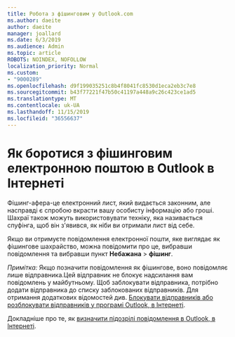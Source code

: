 ```yaml
---
title: Робота з фішинговим у Outlook.com
ms.author: daeite
author: daeite
manager: joallard
ms.date: 6/3/2019
ms.audience: Admin
ms.topic: article
ROBOTS: NOINDEX, NOFOLLOW
localization_priority: Normal
ms.custom:
- "9000289"
ms.openlocfilehash: d9f199035251c8b4f8041fc8530d1eca2eb3c7e8
ms.sourcegitcommit: b43f77221f47b50c41197a448a9c26c423ce1ad5
ms.translationtype: MT
ms.contentlocale: uk-UA
ms.lasthandoff: 11/15/2019
ms.locfileid: "36556637"
---
```

# <a name="how-to-deal-with-a-phishing-email-in-outlook-on-the-web"></a>Як боротися з фішинговим електронною поштою в Outlook в Інтернеті

Фішинг-афера-це електронний лист, який видається законним, але насправді є спробою вкрасти вашу особисту інформацію або гроші. Шахраї також можуть використовувати техніку, яка називається спуфінга, щоб він з'явився, як ніби ви отримали лист від себе.

Якщо ви отримуєте повідомлення електронної пошти, яке виглядає як фішингове шахрайство, можна повідомити про це, вибравши повідомлення та вибравши пункт **Небажана** > **фішинг**.

*Примітка:* Якщо позначити повідомлення як фішингове, воно повідомляє лише відправника.Цей відправник не блокує надсилання вам повідомлень у майбутньому. Щоб заблокувати відправника, потрібно додати відправника до списку заблокованих відправників. Для отримання додаткових відомостей див. [Блокувати відправників або розблокувати відправників у програмі Outlook, в Інтернеті](https://support.office.com/article/9bf812d4-6995-4d19-901a-76d6e26939b0).

Докладніше про те, як [визначити підозрілі повідомлення в Outlook, в Інтернеті](https://support.office.com/article/3d44102b-6ce3-4f7c-a359-b623bec82206).
